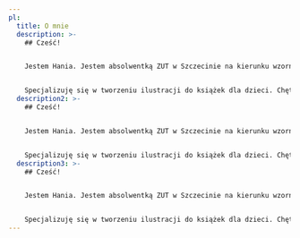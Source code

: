 ```yaml
---
pl:
  title: O mnie
  description: >-
    ## Cześć!


    Jestem Hania. Jestem absolwentką ZUT w Szczecinie na kierunku wzornictwo i Akademii Sztuki w Szczecinie na kierunku grafika artystyczna. Zbieram książki dla dzieci, rysuję w szkicowniku, czasem trochę śpiewam. Lubię też jesień i historie z dreszczykiem.


    Specjalizuję się w tworzeniu ilustracji do książek dla dzieci. Chętnie zilustruję również grę planszową, puzzle lub wykonam ilustrację dla Twojej marki! A może chcesz zamówić portret albo masz jeszcze inny pomysł? Napisz do mnie! Stwórzmy razem coś pięknego!
  description2: >-
    ## Cześć!


    Jestem Hania. Jestem absolwentką ZUT w Szczecinie na kierunku wzornictwo i Akademii Sztuki w Szczecinie na kierunku grafika artystyczna. Zbieram książki dla dzieci, rysuję w szkicowniku, czasem trochę śpiewam. Lubię też jesień i historie z dreszczykiem.


    Specjalizuję się w tworzeniu ilustracji do książek dla dzieci. Chętnie zilustruję również grę planszową, puzzle lub wykonam ilustrację dla Twojej marki! A może chcesz zamówić portret albo masz jeszcze inny pomysł? Napisz do mnie! Stwórzmy razem coś pięknego!
  description3: >-
    ## Cześć!


    Jestem Hania. Jestem absolwentką ZUT w Szczecinie na kierunku wzornictwo i Akademii Sztuki w Szczecinie na kierunku grafika artystyczna. Zbieram książki dla dzieci, rysuję w szkicowniku, czasem trochę śpiewam. Lubię też jesień i historie z dreszczykiem.


    Specjalizuję się w tworzeniu ilustracji do książek dla dzieci. Chętnie zilustruję również grę planszową, puzzle lub wykonam ilustrację dla Twojej marki! A może chcesz zamówić portret albo masz jeszcze inny pomysł? Napisz do mnie! Stwórzmy razem coś pięknego!
---
```

